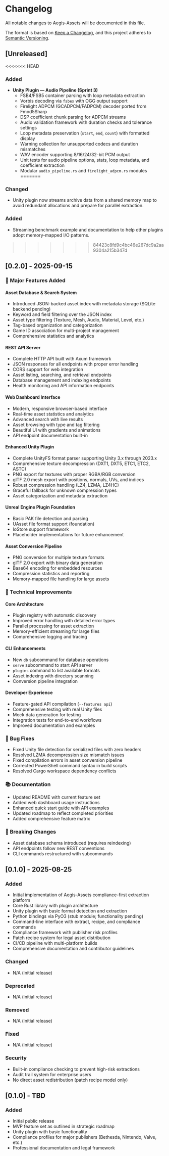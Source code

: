 # Changelog

All notable changes to Aegis-Assets will be documented in this file.

The format is based on [Keep a Changelog](https://keepachangelog.com/en/1.0.0/),
and this project adheres to [Semantic Versioning](https://semver.org/spec/v2.0.0.html).

## [Unreleased]

<<<<<<< HEAD
### Added
- **Unity Plugin — Audio Pipeline (Sprint 3)**
  - FSB4/FSB5 container parsing with loop metadata extraction
  - Vorbis decoding via `fsbex` with OGG output support
  - Firelight ADPCM (GCADPCM/FADPCM) decoder ported from Fmod5Sharp
  - DSP coefficient chunk parsing for ADPCM streams
  - Audio validation framework with duration checks and tolerance settings
  - Loop metadata preservation (`start`, `end`, `count`) with formatted display
  - Warning collection for unsupported codecs and duration mismatches
  - WAV encoder supporting 8/16/24/32-bit PCM output
  - Unit tests for audio pipeline options, stats, loop metadata, and coefficient extraction
  - Modular `audio_pipeline.rs` and `firelight_adpcm.rs` modules
=======
### Changed
- Unity plugin now streams archive data from a shared memory map to avoid redundant allocations and prepare for parallel extraction.

### Added
- Streaming benchmark example and documentation to help other plugins adopt memory-mapped I/O patterns.
>>>>>>> 84423c8fd9c4bc46e267dc9a2aa9304a215b347d

## [0.2.0] - 2025-09-15

### 🚀 Major Features Added

#### **Asset Database & Search System**
- Introduced JSON-backed asset index with metadata storage (SQLite backend pending)
- Keyword and field filtering over the JSON index
- Asset type filtering (Texture, Mesh, Audio, Material, Level, etc.)
- Tag-based organization and categorization
- Game ID association for multi-project management
- Comprehensive statistics and analytics

#### **REST API Server**
- Complete HTTP API built with Axum framework
- JSON responses for all endpoints with proper error handling
- CORS support for web integration
- Asset listing, searching, and retrieval endpoints
- Database management and indexing endpoints
- Health monitoring and API information endpoints

#### **Web Dashboard Interface**
- Modern, responsive browser-based interface
- Real-time asset statistics and analytics
- Advanced search with live results
- Asset browsing with type and tag filtering
- Beautiful UI with gradients and animations
- API endpoint documentation built-in

#### **Enhanced Unity Plugin**
- Complete UnityFS format parser supporting Unity 3.x through 2023.x
- Comprehensive texture decompression (DXT1, DXT5, ETC1, ETC2, ASTC)
- PNG export for textures with proper RGBA/RGB conversion
- glTF 2.0 mesh export with positions, normals, UVs, and indices
- Robust compression handling (LZ4, LZMA, LZ4HC)
- Graceful fallback for unknown compression types
- Asset categorization and metadata extraction

#### **Unreal Engine Plugin Foundation**
- Basic PAK file detection and parsing
- UAsset file format support (foundation)
- IoStore support framework
- Placeholder implementations for future enhancement

#### **Asset Conversion Pipeline**
- PNG conversion for multiple texture formats
- glTF 2.0 export with binary data generation
- Base64 encoding for embedded resources
- Compression statistics and reporting
- Memory-mapped file handling for large assets

### 🔧 Technical Improvements

#### **Core Architecture**
- Plugin registry with automatic discovery
- Improved error handling with detailed error types
- Parallel processing for asset extraction
- Memory-efficient streaming for large files
- Comprehensive logging and tracing

#### **CLI Enhancements**
- New `db` subcommand for database operations
- `serve` subcommand to start API server
- `plugins` command to list available formats
- Asset indexing with directory scanning
- Conversion pipeline integration

#### **Developer Experience**
- Feature-gated API compilation (`--features api`)
- Comprehensive testing with real Unity files
- Mock data generation for testing
- Integration tests for end-to-end workflows
- Improved documentation and examples

### 🐛 Bug Fixes
- Fixed Unity file detection for serialized files with zero headers
- Resolved LZMA decompression size mismatch issues
- Fixed compilation errors in asset conversion pipeline
- Corrected PowerShell command syntax in build scripts
- Resolved Cargo workspace dependency conflicts

### 📚 Documentation
- Updated README with current feature set
- Added web dashboard usage instructions
- Enhanced quick start guide with API examples
- Updated roadmap to reflect completed priorities
- Added comprehensive feature matrix

### 🔄 Breaking Changes
- Asset database schema introduced (requires reindexing)
- API endpoints follow new REST conventions
- CLI commands restructured with subcommands

## [0.1.0] - 2025-08-25

### Added
- Initial implementation of Aegis-Assets compliance-first extraction platform
- Core Rust library with plugin architecture
- Unity plugin with basic format detection and extraction
- Python bindings via PyO3 (stub module; functionality pending)
- Command-line interface with extract, recipe, and compliance commands
- Compliance framework with publisher risk profiles
- Patch recipe system for legal asset distribution
- CI/CD pipeline with multi-platform builds
- Comprehensive documentation and contributor guidelines

### Changed
- N/A (initial release)

### Deprecated
- N/A (initial release)

### Removed
- N/A (initial release)

### Fixed
- N/A (initial release)

### Security
- Built-in compliance checking to prevent high-risk extractions
- Audit trail system for enterprise users
- No direct asset redistribution (patch recipe model only)

## [0.1.0] - TBD

### Added
- Initial public release
- MVP feature set as outlined in strategic roadmap
- Unity plugin with basic functionality
- Compliance profiles for major publishers (Bethesda, Nintendo, Valve, etc.)
- Professional documentation and legal framework
